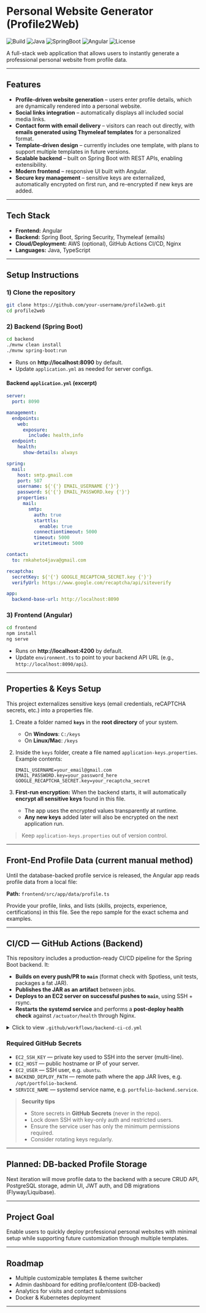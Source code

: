 
# Personal Website Generator (Profile2Web)

![Build](https://img.shields.io/badge/build-passing-brightgreen)
![Java](https://img.shields.io/badge/Java-17-blue)
![SpringBoot](https://img.shields.io/badge/SpringBoot-3.x-brightgreen)
![Angular](https://img.shields.io/badge/Angular-18-red)
![License](https://img.shields.io/badge/license-MIT-lightgrey)

A full-stack web application that allows users to instantly generate a professional personal website from profile data.

---

##  Features
- **Profile-driven website generation** – users enter profile details, which are dynamically rendered into a personal website.
- **Social links integration** – automatically displays all included social media links.
- **Contact form with email delivery** – visitors can reach out directly, with **emails generated using Thymeleaf templates** for a personalized format.
- **Template-driven design** – currently includes one template, with plans to support multiple templates in future versions.
- **Scalable backend** – built on Spring Boot with REST APIs, enabling extensibility.
- **Modern frontend** – responsive UI built with Angular.
- **Secure key management** – sensitive keys are externalized, automatically encrypted on first run, and re-encrypted if new keys are added.

---

##  Tech Stack
- **Frontend:** Angular
- **Backend:** Spring Boot, Spring Security, Thymeleaf (emails)
- **Cloud/Deployment:** AWS (optional), GitHub Actions CI/CD, Nginx
- **Languages:** Java, TypeScript

---

##  Setup Instructions

### 1) Clone the repository
```bash
git clone https://github.com/your-username/profile2web.git
cd profile2web
```

### 2) Backend (Spring Boot)
```bash
cd backend
./mvnw clean install
./mvnw spring-boot:run
```
- Runs on **http://localhost:8090** by default.
- Update `application.yml` as needed for server configs.

#### Backend `application.yml` (excerpt)
```yaml
server:
  port: 8090

management:
  endpoints:
    web:
      exposure:
        include: health,info
  endpoint:
    health:
      show-details: always

spring:
  mail:
    host: smtp.gmail.com
    port: 587
    username: ${'{'} EMAIL_USERNAME {'}'}
    password: ${'{'} EMAIL_PASSWORD.key {'}'}
    properties:
      mail:
        smtp:
          auth: true
          starttls:
            enable: true
          connectiontimeout: 5000
          timeout: 5000
          writetimeout: 5000

contact:
  to: rmkaheto4java@gmail.com

recaptcha:
  secretKey: ${'{'} GOOGLE_RECAPTCHA_SECRET.key {'}'}
  verifyUrl: https://www.google.com/recaptcha/api/siteverify

app:
  backend-base-url: http://localhost:8090
```

### 3) Frontend (Angular)
```bash
cd frontend
npm install
ng serve
```
- Runs on **http://localhost:4200** by default.
- Update `environment.ts` to point to your backend API URL (e.g., `http://localhost:8090/api`).

---

##  Properties & Keys Setup

This project externalizes sensitive keys (email credentials, reCAPTCHA secrets, etc.) into a properties file.

1. Create a folder named **`keys`** in the **root directory** of your system.
    - On **Windows**: `C:/keys`
    - On **Linux/Mac**: `/keys`

2. Inside the `keys` folder, create a file named `application-keys.properties`.  
   Example contents:
   ```properties
   EMAIL_USERNAME=your_email@gmail.com
   EMAIL_PASSWORD.key=your_password_here
   GOOGLE_RECAPTCHA_SECRET.key=your_recaptcha_secret
   ```

3. **First-run encryption:** When the backend starts, it will automatically **encrypt all sensitive keys** found in this file.
    - The app uses the encrypted values transparently at runtime.
    - **Any new keys** added later will also be encrypted on the next application run.

>  Keep `application-keys.properties` out of version control.

---

## Front-End Profile Data (current manual method)

Until the database-backed profile service is released, the Angular app reads profile data from a local file:

**Path:** `frontend/src/app/data/profile.ts`

Provide your profile, links, and lists (skills, projects, experience, certifications) in this file. See the repo sample for the exact schema and examples.

---

## CI/CD — GitHub Actions (Backend)

This repository includes a production-ready CI/CD pipeline for the Spring Boot backend. It:

- **Builds on every push/PR to `main`** (format check with Spotless, unit tests, packages a fat JAR).
- **Publishes the JAR as an artifact** between jobs.
- **Deploys to an EC2 server on successful pushes to `main`**, using SSH + rsync.
- **Restarts the systemd service** and performs a **post-deploy health check** against `/actuator/health` through Nginx.

<details>
<summary>Click to view <code>.github/workflows/backend-ci-cd.yml</code></summary>

```yaml

name: Backend CI/CD (Spring Boot)

on:
  push:
    branches: [ main ]
  pull_request:
    branches: [ main ]
  workflow_dispatch:

concurrency:
  group: backend-${{ github.ref }}
  cancel-in-progress: true

permissions:
  contents: read

jobs:
  ci:
    runs-on: ubuntu-latest
    steps:
      - name: Checkout repo
        uses: actions/checkout@v4
      - name: Setup Temurin JDK 17 (with Maven cache)
        uses: actions/setup-java@v4
        with:
          distribution: temurin
          java-version: '17'
          cache: maven
      - name: Install/Restore dependencies
        run: mvn -B -q dependency:resolve dependency:resolve-plugins
      - name: Check code format (Spotless)
        run: mvn -B spotless:check
      - name: Run unit tests
        run: mvn -B test
      - name: Package (repackage Spring Boot)
        run: mvn -B clean package spring-boot:repackage -DskipTests -Dspring.profiles.active=prod
      - name: Upload JAR artifact
        uses: actions/upload-artifact@v4
        with:
          name: backend-jar
          path: target/*.jar
          if-no-files-found: error
          retention-days: 3

  deploy:
    needs: [ci]
    if: github.ref == 'refs/heads/main'
    runs-on: ubuntu-latest
    environment:
      name: production
    steps:
      - name: Download JAR artifact
        uses: actions/download-artifact@v4
        with:
          name: backend-jar
          path: target
      - name: Install SSH tools
        run: sudo apt-get update && sudo apt-get install -y openssh-client rsync
      - name: Setup SSH
        env:
          EC2_SSH_KEY: ${{ secrets.EC2_SSH_KEY }}
          EC2_HOST:    ${{ secrets.EC2_HOST }}
        run: |
          mkdir -p ~/.ssh
          chmod 700 ~/.ssh
          printf "%s
" "$EC2_SSH_KEY" > ~/.ssh/id_rsa
          chmod 600 ~/.ssh/id_rsa
          ssh-keyscan -H "$EC2_HOST" >> ~/.ssh/known_hosts
      - name: Deploy to server
        env:
          EC2_HOST:      ${{ secrets.EC2_HOST }}
          EC2_USER:      ${{ secrets.EC2_USER }}
          BACKEND_PATH:  ${{ secrets.BACKEND_DEPLOY_PATH }}
          SERVICE_NAME:  ${{ secrets.SERVICE_NAME }}
        run: |
          set -e
          JAR_PATH="$(ls -1 target/*.jar | head -n1)"
          echo "📦 Rsync $JAR_PATH to $EC2_USER@$EC2_HOST:$BACKEND_PATH/app.jar"
          rsync -avz --delete "$JAR_PATH" "$EC2_USER@$EC2_HOST:$BACKEND_PATH/app.jar"

          echo "Restart $SERVICE_NAME"
          ssh -o StrictHostKeyChecking=no "$EC2_USER@$EC2_HOST"             "sudo systemctl restart $SERVICE_NAME && sudo systemctl is-active --quiet $SERVICE_NAME || (sudo journalctl -u $SERVICE_NAME -n 200 --no-pager; exit 1)"
      - name: Health check (through nginx /api)
        env:
          PUBLIC_HOST: raymond-aheto.com
        run: |
          echo " Checking https://$PUBLIC_HOST/actuator/health ..."
          curl -fsS --retry 5 --retry-delay 3 "https://$PUBLIC_HOST/actuator/health"             | tee /dev/stderr | grep -q '"status":"UP"'

```
</details>

### Required GitHub Secrets
- `EC2_SSH_KEY` — private key used to SSH into the server (multi-line).
- `EC2_HOST` — public hostname or IP of your server.
- `EC2_USER` — SSH user, e.g. `ubuntu`.
- `BACKEND_DEPLOY_PATH` — remote path where the app JAR lives, e.g. `/opt/portfolio-backend`.
- `SERVICE_NAME` — systemd service name, e.g. `portfolio-backend.service`.

>  **Security tips**
> - Store secrets in **GitHub Secrets** (never in the repo).
> - Lock down SSH with key-only auth and restricted users.
> - Ensure the service user has only the minimum permissions required.
> - Consider rotating keys regularly.

---

## Planned: DB‑backed Profile Storage
Next iteration will move profile data to the backend with a secure CRUD API, PostgreSQL storage, admin UI, JWT auth, and DB migrations (Flyway/Liquibase).

---

## Project Goal
Enable users to quickly deploy professional personal websites with minimal setup while supporting future customization through multiple templates.

---

## Roadmap
- Multiple customizable templates & theme switcher
- Admin dashboard for editing profile/content (DB-backed)
- Analytics for visits and contact submissions
- Docker & Kubernetes deployment

---
